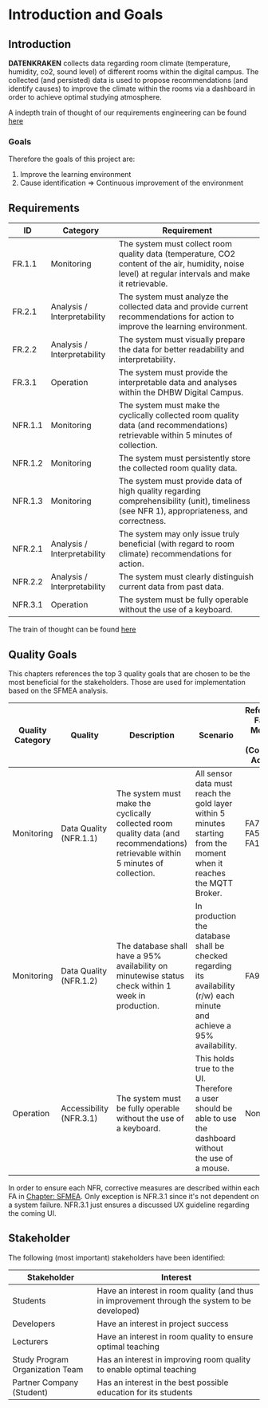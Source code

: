 # Introduction and Goals

## Introduction

**DATENKRAKEN** collects data regarding room climate (temperature, humidity, co2, sound level) of different rooms within the digital campus. The collected (and persisted) data is used to propose recommendations (and identify causes) to improve the climate within the rooms via a dashboard in order to achieve optimal studying atmosphere.

A indepth train of thought of our requirements engineering can be found <a href="/indepth/requirements_engineering/#problem-description">here</a>

### Goals
Therefore the goals of this project are:

1. Improve the learning environment
2. Cause identification => Continuous improvement of the environment

## Requirements

<table>
    <thead>
        <tr>
            <th>ID</th>
            <th>Category</th>
            <th>Requirement</th>
        </tr>
    </thead>
    <tbody>
        <!-- Functional Requirements -->
        <tr>
            <td>FR.1.1</td>
            <td>Monitoring</td>
            <td>The system must collect room quality data (temperature, CO2 content of the air, humidity, noise level) at regular intervals and make it retrievable.</td>
        </tr>
        <tr>
            <td>FR.2.1</td>
            <td>Analysis / Interpretability</td>
            <td>The system must analyze the collected data and provide current recommendations for action to improve the learning environment.</td>
        </tr>
        <tr>
            <td>FR.2.2</td>
            <td>Analysis / Interpretability</td>
            <td>The system must visually prepare the data for better readability and interpretability.</td>
        </tr>
        <tr>
            <td>FR.3.1</td>
            <td>Operation</td>
            <td>The system must provide the interpretable data and analyses within the DHBW Digital Campus.</td>
        </tr>
        <!-- Non-Functional Requirements -->
        <tr>
            <td>NFR.1.1</td>
            <td>Monitoring</td>
            <td>The system must make the cyclically collected room quality data (and recommendations) retrievable within 5 minutes of collection.</td>
        </tr>
        <tr>
            <td>NFR.1.2</td>
            <td>Monitoring</td>
            <td>The system must persistently store the collected room quality data.</td>
        </tr>
        <tr>
            <td>NFR.1.3</td>
            <td>Monitoring</td>
            <td>The system must provide data of high quality regarding comprehensibility (unit), timeliness (see NFR 1), appropriateness, and correctness.</td>
        </tr>
        <tr>
            <td>NFR.2.1</td>
            <td>Analysis / Interpretability</td>
            <td>The system may only issue truly beneficial (with regard to room climate) recommendations for action.</td>
        </tr>
        <tr>
            <td>NFR.2.2</td>
            <td>Analysis / Interpretability</td>
            <td>The system must clearly distinguish current data from past data.</td>
        </tr>
        <tr>
            <td>NFR.3.1</td>
            <td>Operation</td>
            <td>The system must be fully operable without the use of a keyboard.</td>
        </tr>
    </tbody>
</table>

The train of thought can be found <a href="/indepth/requirements_engineering/">here</a>

Quality Goals
-------------
This chapters references the top 3 quality goals that are chosen to be the most beneficial for the stakeholders. Those are used for implementation based on the SFMEA analysis.

<table>
  <thead>
    <tr>
      <th>Quality Category</th>
      <th>Quality</th>
      <th>Description</th>
      <th>Scenario</th>
      <th>Referenced Failure Mode by RPN (Corrective Actions)</th>
    </tr>
  </thead>
  <tbody>
    <tr>
      <td>Monitoring</td>
      <td>Data Quality (NFR.1.1)</td>
      <td>The system must make the cyclically collected room quality data (and recommendations) retrievable within 5 minutes of collection.</td>
      <td>All sensor data must reach the gold layer within 5 minutes starting from the moment when it reaches the MQTT Broker.</td>
      <td>FA7, FA9, FA5, FA6, FA12</td>
    </tr>
    <tr>
      <td>Monitoring</td>
      <td>Data Quality (NFR.1.2)</td>
      <td>The database shall have a 95% availability on minutewise status check within 1 week in production.</td>
      <td>In production the database shall be checked regarding its availability (r/w) each minute and achieve a 95% availability.</td>
      <td>FA9, FA12</td>
    </tr>
    <tr>
      <td>Operation</td>
      <td>Accessibility (NFR.3.1)</td>
      <td>The system must be fully operable without the use of a keyboard.</td>
      <td>This holds true to the UI. Therefore a user should be able to use the dashboard without the use of a mouse.</td>
      <td>None</td>
    </tr>
  </tbody>
</table>

In order to ensure each NFR, corrective measures are described within each FA in <a href="/DATENKRAKEN/indepth/sfmea-analysis/">Chapter: SFMEA</a>. Only exception is NFR.3.1 since it's not dependent on a system failure. NFR.3.1 just ensures a discussed UX guideline regarding the coming UI.

## Stakeholder
The following (most important) stakeholders have been identified:

<table>
        <thead>
            <tr>
                <th>Stakeholder</th>
                <th>Interest</th>
            </tr>
        </thead>
        <tbody>
            <tr>
                <td>Students</td>
                <td>Have an interest in room quality (and thus in improvement through the system to be developed)</td>
            </tr>
            <tr>
                <td>Developers</td>
                <td>Have an interest in project success</td>
            </tr>
            <tr>
                <td>Lecturers</td>
                <td>Have an interest in room quality to ensure optimal teaching</td>
            </tr>
            <tr>
                <td>Study Program Organization Team</td>
                <td>Has an interest in improving room quality to enable optimal teaching</td>
            </tr>
            <tr>
                <td>Partner Company (Student)</td>
                <td>Has an interest in the best possible education for its students</td>
            </tr>
        </tbody>
    </table>
